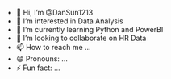 - 👋 Hi, I’m @DanSun1213
- 👀 I’m interested in Data Analysis 
- 🌱 I’m currently learning Python and PowerBI
- 💞️ I’m looking to collaborate on HR Data
- 📫 How to reach me ...
- 😄 Pronouns: ...
- ⚡ Fun fact: ...

<!---
DanSun1213/DanSun1213 is a ✨ special ✨ repository because its `README.md` (this file) appears on your GitHub profile.
You can click the Preview link to take a look at your changes.
--->
